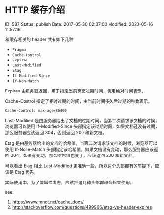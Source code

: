 # HTTP 缓存介绍


ID: 587
Status: publish
Date: 2017-05-30 02:37:00
Modified: 2020-05-16 11:57:16


和缓存相关的 header 共有如下几种

* `Pragma`
* `Cache-Control`
* `Expires`
* `Last-Modified`
* `Etag`
* `If-Modified-Since`
* `If-Non-Match`


Expires 由服务器返回，用于指定当前页面过期时间，使用绝对时间表示。

Cache-Control 指定了相对过期的时间，由当前时间多久后过期的秒数表示。

```
Cache-Control: max-age=86400
```

Last-Modified 是由服务器给出了文档的过期时间，当第二次请求该文档的时候，浏览器可以使用 If-Modified-Since 头部指定该过期时间，如果文档还没有过期，那么服务器应该返回 304，否则返回 200 和新文档。

Etag 是由服务器给出的文档的哈希值，当第二次请求该文档的时候，浏览器可以使用 If-None-Match 头部指定该哈希值，如果文档没有变动，那么服务器应该返回 304，如果有变动，那么哈希值也变了，应该返回 200 和新文档。

可以看出 Etag 相比 Last-Modified 更准确一些，所以两个头部都有的前提下，应该是 Etag 优先。

实际使用中，为了兼容性考虑，应该把这几种头部都结合起来使用。



see: 

1. https://www.mnot.net/cache_docs/
2. http://stackoverflow.com/questions/499966/etag-vs-header-expires